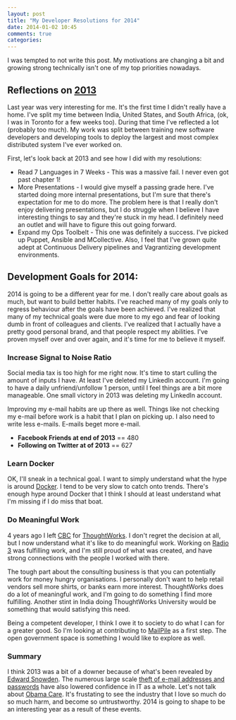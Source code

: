 ```yaml
---
layout: post
title: "My Developer Resolutions for 2014"
date: 2014-01-02 10:45
comments: true
categories:
---
```


I was tempted to not write this post. My motivations are changing a bit and growing strong technically isn't one of
my top priorities nowadays.

## Reflections on [2013](/my-developer-resolutions-for-2013/)

Last year was very interesting for me. It's the first time I didn't really have a home. I've split my time between
India, United States, and South Africa, (ok, I was in Toronto for a few weeks too). During that time I've reflected a
lot (probably too much). My work was split between training new software developers and developing tools to deploy
the largest and most complex distributed system I've ever worked on.

First, let's look back at 2013 and see how I did with my resolutions:

* Read 7 Languages in 7 Weeks - This was a massive fail. I never even got past chapter 1!
* More Presentations - I would give myself a passing grade here. I've started doing more internal presentations, but
  I'm sure that there's expectation for me to do more. The problem here is that I really don't enjoy delivering
  presentations, but I do struggle when I believe I have interesting things to say and they're stuck in my head. I
  definitely need an outlet and will have to figure this out going forward.
* Expand my Ops Toolbelt - This one was definitely a success. I've picked up Puppet, Ansible and MCollective. Also, I
  feel that I've grown quite adept at Continuous Delivery pipelines and Vagrantizing development environments.

## Development Goals for 2014:

2014 is going to be a different year for me. I don't really care about goals as much, but want to build better habits. I've reached
many of my goals only to regress behaviour after the goals have been achieved. I've realized that many of my technical
goals were due more to my ego and fear of looking dumb in front of colleagues and clients. I've realized that I actually
have a pretty good personal brand, and that people respect my abilities. I've proven myself over and over again, and
it's time for me to believe it myself.

### Increase Signal to Noise Ratio

Social media tax is too high for me right now. It's time to start culling the amount of inputs I have. At least I've
deleted my LinkedIn account. I'm going to have a daily unfriend/unfollow 1 person, until I feel things are a bit more
manageable. One small victory in 2013 was deleting my LinkedIn account.

Improving my e-mail habits are up there as well. Things like not checking my e-mail before work is a habit that I plan
on picking up. I also need to write less e-mails. E-mails beget more e-mail.

* **Facebook Friends at end of 2013** == 480
* **Following on Twitter at of 2013** == 627

### Learn Docker

OK, I'll sneak in a technical goal. I want to simply understand what the hype is around [Docker][docker]. I tend to be very slow
to catch onto trends. There's enough hype around Docker that I think I should at least understand what I'm missing if I
do miss that boat.

### Do Meaningful Work

4 years ago I left [CBC][cbc] for [ThoughtWorks][tw]. I don't regret the decision at all, but I now understand what it's like to do
meaningful work. Working on [Radio 3][r3-farewell] was fulfilling work, and I'm still proud of what was created, and have strong
connections with the people I worked with there.

The tough part about the consulting business is that you can potentially work for money hungry
organisations. I personally don't want to help retail vendors sell more shirts, or banks earn more interest.
ThoughtWorks does do a lot of meaningful work, and I'm going to do something I find more fulfilling. Another
stint in India doing ThoughtWorks University would be something that would satisfying this need.

Being a competent developer, I think I owe it to society to do what I can for a greater good. So I'm looking at
contributing to [MailPile][mailpile] as a first step. The open government space is something I would like to explore as
well.

### Summary

I think 2013 was a bit of a downer because of what's been revealed by [Edward Snowden][snowden]. The numerous large scale
[theft of e-mail addresses and passwords][2013-hacks] have also lowered confidence in IT as a whole. Let's not talk about [Obama Care][obama-care].
It's frustating to see the industry that I love so much do so much harm, and become so untrustworthy.
2014 is going to shape to be an interesting year as a result of these events.

[2013-hacks]: http://thinkprogress.org/security/2013/12/31/3108661/10-biggest-privacy-security-breaches-rocked-2013/
[snowden]: http://www.theguardian.com/world/interactive/2013/nov/01/snowden-nsa-files-surveillance-revelations-decoded#section/1
[mailpile]: http://www.mailpile.is/
[docker]: https://www.docker.io/
[cbc]: http://www.cbc.ca/
[tw]: http://www.thoughtworks.com/
[r3-farewell]: http://music.cbc.ca/#/blogs/2009/12/Today-on-Lanarama-Techie-Tuesday-A-Fond-Farewell-to-Scott-Muc
[obama-care]: http://www.theverge.com/2013/10/20/4859316/healthcare-gov-woes
